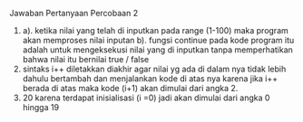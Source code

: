 Jawaban Pertanyaan Percobaan 2
1. a). ketika nilai yang telah di inputkan pada range (1-100) maka program akan memproses nilai inputan
   b). fungsi continue pada kode program itu adalah untuk mengeksekusi nilai yang di inputkan tanpa memperhatikan bahwa nilai itu bernilai true  / false
2. sintaks i++ diletakkan diakhir agar nilai yg ada di dalam nya tidak lebih dahulu bertambah dan menjalankan kode di atas nya karena jika i++ berada di atas maka kode (i+1) akan dimulai dari angka 2.
3. 20 karena terdapat inisialisasi (i =0) jadi akan dimulai dari angka 0 hingga 19